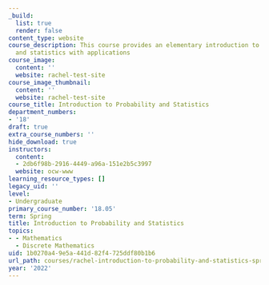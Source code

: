 ```yaml
---
_build:
  list: true
  render: false
content_type: website
course_description: This course provides an elementary introduction to probability
  and statistics with applications
course_image:
  content: ''
  website: rachel-test-site
course_image_thumbnail:
  content: ''
  website: rachel-test-site
course_title: Introduction to Probability and Statistics
department_numbers:
- '18'
draft: true
extra_course_numbers: ''
hide_download: true
instructors:
  content:
  - 2db6f98b-2916-4449-a96a-151e2b5c3997
  website: ocw-www
learning_resource_types: []
legacy_uid: ''
level:
- Undergraduate
primary_course_number: '18.05'
term: Spring
title: Introduction to Probability and Statistics
topics:
- - Mathematics
  - Discrete Mathematics
uid: 1b0270a4-9e5a-441d-82f4-725ddf80b1b6
url_path: courses/rachel-introduction-to-probability-and-statistics-spring-2022
year: '2022'
---
```

